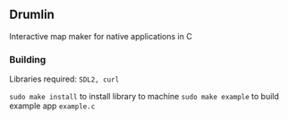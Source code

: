 ## Drumlin
Interactive map maker for native applications in C

### Building
Libraries required: `SDL2, curl`

`sudo make install` to install library to machine
`sudo make example` to build example app `example.c` 
